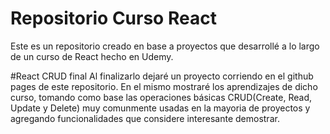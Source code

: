 # Repositorio Curso React
Este es un repositorio creado en base a proyectos que desarrollé a lo largo de un curso de React hecho en Udemy.

#React CRUD final
Al finalizarlo dejaré un proyecto corriendo en el github pages de este repositorio. En el mismo mostraré los aprendizajes de dicho curso, tomando como base las operaciones básicas CRUD(Create, Read, Update y Delete) muy comunmente usadas en la mayoria de proyectos y agregando funcionalidades que considere interesante demostrar.
